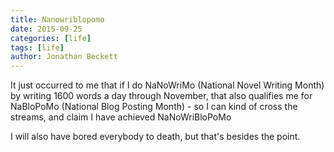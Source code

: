 ```yaml
---
title: Nanowriblopomo
date: 2015-09-25
categories: [life]
tags: [life]
author: Jonathan Beckett
---
```


It just occurred to me that if I do NaNoWriMo (National Novel Writing Month) by writing 1600 words a day through November, that also qualifies me for NaBloPoMo (National Blog Posting Month) - so I can kind of cross the streams, and claim I have achieved NaNoWriBloPoMo 

I will also have bored everybody to death, but that's besides the point.